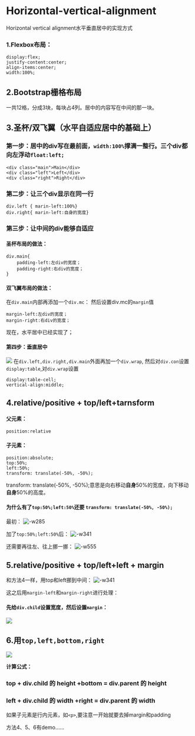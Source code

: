# Horizontal-vertical-alignment
Horizontal vertical alignment水平垂直居中的实现方式
### 1.Flexbox布局：

```
display:flex;
justify-content:center;
align-items:center;
width:100%;
```

## 2.Bootstrap栅格布局
一共12格，分成3块，每块占4列。居中的内容写在中间的那一块。

## 3.圣杯/双飞翼（水平自适应居中的基础上）
### 第一步：居中的div写在最前面，`width:100%`撑满一整行。三个div都向左浮动`float:left;`
```
<div class="main">Main</div>
<div class="left">Left</div>
<div class="right">Right</div>
```

### 第二步：让三个div显示在同一行

```
div.left { marin-left:100%}
div.right{ marin-left:自身的宽度}
```

### 第三步：让中间的div能够自适应
#### 圣杯布局的做法：
```
div.main{
    padding-left:左div的宽度；
    padding-right:右div的宽度；
}
```
#### 双飞翼布局的做法：
在`div.main`内部再添加一个`div.mc`：
然后设置div.mc的`margin`值

```
margin-left:左div的宽度；
margin-right:右div的宽度；
```
现在，水平居中已经实现了；

#### 第四步：垂直居中
![](http://ozfuwp2os.bkt.clouddn.com/15281892087750.jpg)
在`div.left,div.right,div.main`外面再加一个`div.wrap`,
然后对`div.con`设置 `display:table`,对`div.wrap`设置 

```
display:table-cell;
vertical-align:middle;
```

## 4.relative/positive + top/left+tarnsform
#### 父元素：
`position:relative `
#### 子元素：
```
position:absolute;
top:50%;
left:50%;
transform: translate(-50%, -50%); 
``` 
transform: translate(-50%, -50%);意思是向右移动**自身**50%的宽度，向下移动**自身**50%的高度。

#### 为什么有了`top:50%;left:50%`还要 ` transform: translate(-50%, -50%); `
最初：
![-w285](http://ozfuwp2os.bkt.clouddn.com/15282012362318.jpg)

加了`top:50%;left:50%`后：
![-w341](http://ozfuwp2os.bkt.clouddn.com/15282012410159.jpg)

还需要再往左、往上挪一挪：
![-w555](http://ozfuwp2os.bkt.clouddn.com/15282013387771.jpg)


## 5.relative/positive + top/left+left + margin

和方法4一样，用top和left挪到中间：
![-w341](http://ozfuwp2os.bkt.clouddn.com/15282012410159.jpg)

这之后用` margin-left `和` margin-right `进行处理：

#### 先给`div.child`设置宽度，然后设置`margin`：

![](http://ozfuwp2os.bkt.clouddn.com/15282019903551.jpg)

## 6.用`top,left,bottom,right`
![](http://ozfuwp2os.bkt.clouddn.com/15282022873509.jpg)

**计算公式：**
### top + div.child 的 height +bottom = div.parent 的 height

### left + div.child 的 width +right = div.parent 的 width

如果子元素是行内元素，如`<p>`,要注意一开始就要去掉margin和padding

方法4、5、6有demo……
